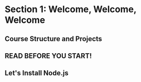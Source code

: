 # Section 1: Welcome, Welcome, Welcome

## Course Structure and Projects

## READ BEFORE YOU START!

## Let's Install Node.js